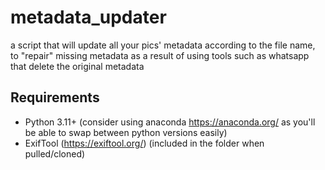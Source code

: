 # metadata_updater
 a script that will update all your pics' metadata according to the file name, to "repair" missing metadata as a result of using tools such as whatsapp that delete the original metadata

## Requirements
- Python 3.11+ (consider using anaconda https://anaconda.org/ as you'll be able to swap between python versions easily)
- ExifTool (https://exiftool.org/) (included in the folder when pulled/cloned)
